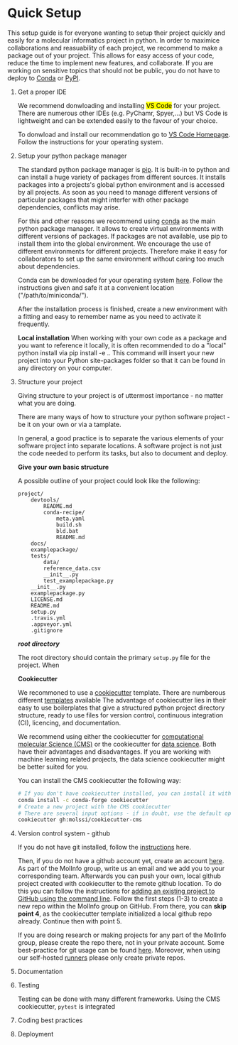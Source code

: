 # Quick Setup

This setup guide is for everyone wanting to setup their project quickly and easily for a molecular informatics project in python.
In order to maximice collaborations and reasuability of each project, we recommend to make a package out of your project.
This allows for easy access of your code, reduce the time to implement new features, and collaborate. 
If you are working on sensitive topics that should not be public, you do not have to deploy to [Conda](https://anaconda.org/) or [PyPI](https://pypi.org/).

1. Get a proper IDE

    We recommend donwloading and installing <mark>VS Code</mark> for your project.
    There are numerous other IDEs (e.g. PyChamr, Spyer,...) but VS Code is lightweight and can be extended easily to the favour of your choice.

    To donwload and install our recommendation go to [VS Code Homepage](https://code.visualstudio.com/download). Follow the instructions for your operating system.


2. Setup your python package manager

    The standard python package manager is [pip](https://pypi.org/project/pip/). It is built-in to python and can install a huge variety of packages from different sources. It installs packages into a projects's global python environment and is accessed by all projects.
    As soon as you need to manage different versions of particular packages that might interfer with other package dependencies, conflicts may arise.

    For this and other reasons we recommend using [conda](https://docs.conda.io/projects/conda/en/latest/) as the main python package manager. It allows to create virtual environments with different versions of packages.
    If packages are not available, use pip to install them into the global environment.
    We encourage the use of different environments for different projects. 
    Therefore make it easy for collaborators to set up the same environment without caring too much about dependencies.

    Conda can be downloaded for your operating system [here](https://docs.conda.io/projects/conda/en/latest/user-guide/install/index.html). Follow the instructions given and safe it at a convenient location ("/path/to/miniconda/").

    After the installation process is finished, create a new environment with a fitting and easy to remember name as you need to activate it frequently.

    **Local installation**
    When working with your own code as a package and you want to reference it locally, it is often recommended to do a "local" python install via pip install -e .. This command will insert your new project into your Python site-packages folder so that it can be found in any directory on your computer.
    
3. Structure your project

    Giving structure to your project is of uttermost importance - no matter what you are doing.

    There are many ways of how to structure your python software project - be it on your own or via a tamplate.

    In general, a good practice is to separate the various elements of your software project into separate locations. A software project is not just the code needed to perform its tasks, but also to document and deploy.

    **Give your own basic structure**

    A possible outline of your project could look like the following:
    ```
    project/
        devtools/
            README.md
            conda-recipe/
                meta.yaml
                build.sh
                bld.bat
                README.md
        docs/
        examplepackage/
        tests/
            data/
            reference_data.csv
            __init__.py
            test_examplepackage.py
        __init__.py
        examplepackage.py
        LICENSE.md
        README.md
        setup.py
        .travis.yml
        .appveyor.yml
        .gitignore
    ```

    ***root directory***

    The root directory should contain the primary `setup.py` file for the project. When 
    

    **Cookiecutter**

    We recommoned to use a [cookiecutter](https://github.com/cookiecutter/cookiecutter) template. There are numberous different [templates](https://github.com/search?q=cookiecutter&type=Repositories) available
    The advantage of cookiecutter lies in their easy to use boilerplates that give a structured python project directory structure, ready to use files for version control, continuous integration (CI), licencing, and documentation.
    
    We recommend using either the cookiecutter for [computational molecular Science (CMS)](https://github.com/MolSSI/cookiecutter-cms) or the cookiecutter for [data science](https://drivendata.github.io/cookiecutter-data-science/#cookiecutter-data-science).
    Both have their advantages and disadvantages. If you are working with machine learning related projects, the data science cookiecutter might be better suited for you.

    You can install the CMS cookiecutter the following way:
    ```bash
    # If you don't have cookiecutter installed, you can install it with pip or conda
    conda install -c conda-forge cookiecutter
    # Create a new project with the CMS cookiecutter
    # There are several input options - if in doubt, use the default options
    cookiecutter gh:molssi/cookiecutter-cms
    ```

4. Version control system - github

    If you do not have git installed, follow the [instructions](https://git-scm.com/downloads) here.

    Then, if you do not have a github account yet, create an account [here](https://github.com/).
    As part of the MolInfo group, write us an email and we add you to your corresponding team.
    Afterwards you can push your own, local github project created with cookiecutter to the remote github location.
    To do this you can follow the instructions for [adding an existing project to GitHub using the command line](https://docs.github.com/en/get-started/importing-your-projects-to-github/importing-source-code-to-github/adding-locally-hosted-code-to-github#adding-a-local-repository-to-github-using-git). Follow the first steps (1-3) to create a new repo within the MolInfo group on GitHub. From there, you can **skip point 4**, as the cookiecutter template initialized a local github repo already.
    Continue then with point 5.

    If you are doing research or making projects for any part of the MolInfo group, please create the repo there, not in your private account.
    Some best-practice for git usage can be found [here]().
    Moreover, when using our self-hosted [runners]() please only create private repos.

5. Documentation

6. Testing
    
    Testing can be done with many different frameworks. Using the CMS cookiecutter, `pytest` is integrated

7. Coding best practices

8. Deployment




    

    





